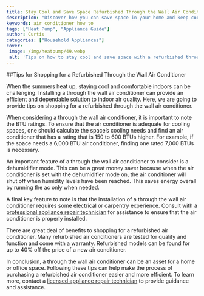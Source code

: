 ```yaml
---
title: Stay Cool and Save Space Refurbished Through the Wall Air Conditioner Tips
description: "Discover how you can save space in your home and keep cool with a refurbished through the wall air conditioner Learn our valuable tips to help you get the best results with your air conditioner"
keywords: air conditioner how to
tags: ["Heat Pump", "Appliance Guide"]
author: Curtis
categories: ["Household Appliances"]
cover: 
 image: /img/heatpump/49.webp
 alt: 'Tips on how to stay cool and save space with a refurbished through the wall air conditioner'
---
```

##Tips for Shopping for a Refurbished Through the Wall Air Conditioner

When the summers heat up, staying cool and comfortable indoors can be challenging. Installing a through the wall air conditioner can provide an efficient and dependable solution to indoor air quality. Here, we are going to provide tips on shopping for a refurbished through the wall air conditioner. 

When considering a through the wall air conditioner, it is important to note the BTU ratings. To ensure that the air conditioner is adequate for cooling spaces, one should calculate the space’s cooling needs and find an air conditioner that has a rating that is 150 to 600 BTUs higher. For example, if the space needs a 6,000 BTU air conditioner, finding one rated 7,000 BTUs is necessary. 

An important feature of a through the wall air conditioner to consider is a dehumidifier mode. This can be a great money saver because when the air conditioner is set with the dehumidifier mode on, the air conditioner will shut off when humidity levels have been reached. This saves energy overall by running the ac only when needed. 

A final key feature to note is that the installation of a through the wall air conditioner requires some electrical or carpentry experience. Consult with a [professional appliance repair technician](./pages/appliance-repair-technicians) for assistance to ensure that the air conditioner is properly installed. 

There are great deal of benefits to shopping for a refurbished air conditioner. Many refurbished air conditioners are tested for quality and function and come with a warranty. Refurbished models can be found for up to 40% off the price of a new air conditioner. 

In conclusion, a through the wall air conditioner can be an asset for a home or office space. Following these tips can help make the process of purchasing a refurbished air conditioner easier and more efficient. To learn more, contact a [licensed appliance repair technician](./pages/appliance-repair-technicians) to provide guidance and assistance.
